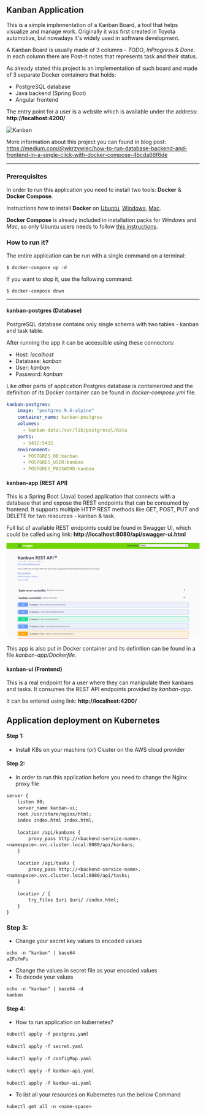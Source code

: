 ## Kanban Application

This is a simple implementation of a Kanban Board, a tool that helps visualize and manage work. Originally it was first created in Toyota automotive, but nowadays it's widely used in software development.

A Kanban Board is usually made of 3 columns - *TODO*, *InProgres*s & *Done*. In each column there are Post-it notes that represents task and their status.

As already stated this project is an implementation of such board and made of 3 separate Docker containers that holds:

- PostgreSQL database
- Java backend (Spring Boot)
- Angular frontend

The entry point for a user is a website which is available under the address: **http://localhost:4200/**

![Kanban](https://github.com/wkrzywiec/kanban-board/blob/master/assets/kanban.gif)

More information about this project you can found in blog post: https://medium.com/@wkrzywiec/how-to-run-database-backend-and-frontend-in-a-single-click-with-docker-compose-4bcda66f6de

---

### Prerequisites

In order to run this application you need to install two tools: **Docker** & **Docker Compose**.

Instructions how to install **Docker** on [Ubuntu](https://docs.docker.com/install/linux/docker-ce/ubuntu/), [Windows](https://docs.docker.com/docker-for-windows/install/), [Mac](https://docs.docker.com/docker-for-mac/install/).

**Docker Compose** is already included in installation packs for *Windows* and *Mac*, so only Ubuntu users needs to follow [this instructions](https://docs.docker.com/compose/install/).


### How to run it?

The entire application can be run with a single command on a terminal:

```
$ docker-compose up -d
```

If you want to stop it, use the following command:

```
$ docker-compose down
```

---

#### kanban-postgres (Database)

PostgreSQL database contains only single schema with two tables - kanban
and task table.

After running the app it can be accessible using these connectors:

- Host: *localhost*
- Database: *kanban*
- User: *kanban*
- Password: *kanban*


Like other parts of application Postgres database is containerized and
the definition of its Docker container can be found in
*docker-compose.yml* file.

```yml
kanban-postgres:
    image: "postgres:9.6-alpine"
    container_name: kanban-postgres
    volumes:
      - kanban-data:/var/lib/postgresql/data
    ports:
      - 5432:5432
    environment:
      - POSTGRES_DB:kanban
      - POSTGRES_USER:kanban
      - POSTGRES_PASSWORD:kanban
```

#### kanban-app (REST API)

This is a Spring Boot (Java) based application that connects with a
database that and expose the REST endpoints that can be consumed by
frontend. It supports multiple HTTP REST methods like GET, POST, PUT and
DELETE for two resources - kanban & task.

Full list of available REST endpoints could be found in Swagger UI,
which could be called using link: **http://localhost:8080/api/swagger-ui.html**


![swagger-ui](https://github.com/wkrzywiec/kanban-board/blob/master/assets/swagger.png)


This app is also put in Docker container and its definition can be found
in a file *kanban-app/Dockerfile*. 



#### kanban-ui (Frontend)

This is a real endpoint for a user where they can manipulate their
kanbans and tasks. It consumes the REST API endpoints provided by
*kanban-app*.

It can be entered using link: **http://localhost:4200/**

## Application deployment on Kubernetes

#### Step 1:
* Install K8s on your machine (or) Cluster on the AWS cloud provider

#### Step 2:
* In order to run this application before you need to change the Nginx proxy file 

```
server {
    listen 80;
    server_name kanban-ui;
    root /usr/share/nginx/html;
    index index.html index.html;

    location /api/kanbans {
        proxy_pass http://<backend-service-name>.<namespace>.svc.cluster.local:8080/api/kanbans;
    }

    location /api/tasks { 
        proxy_pass http://<backend-service-name>.<namespace>.svc.cluster.local:8080/api/tasks;
    }

    location / {
        try_files $uri $uri/ /index.html;
    }
}
```
### Step 3:
* Change your secret key values to encoded values
```
echo -n "kanban" | base64
a2FuYmFu

```
* Change the values in secret file as your encoded values
* To decode your values

```
echo -n "kanban" | base64 -d
kanban

```

#### Step 4:
* How to run application on kubernetes?

```
kubectl apply -f postgres.yaml

kubectl apply -f secret.yaml

kubectl apply -f configMap.yaml

kubectl apply -f kanban-api.yaml

kubectl apply -f kanban-ui.yaml

```
* To list all your resources on Kubernetes run the bellow Command

```
kubectl get all -n <name-space>
```
